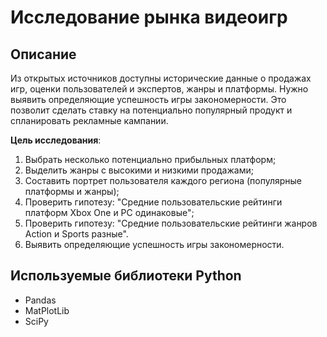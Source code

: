 # Исследование рынка видеоигр

## Описание
Из открытых источников доступны исторические данные о продажах игр, оценки пользователей и экспертов, жанры и платформы. Нужно выявить определяющие успешность игры закономерности. Это позволит сделать ставку на потенциально популярный продукт и спланировать рекламные кампании.

**Цель исследования**:

1. Выбрать несколько потенциально прибыльных платформ;
2. Выделить жанры с высокими и низкими продажами;
3. Составить портрет пользователя каждого региона (популярные платформы и жанры);
4. Проверить гипотезу: "Средние пользовательские рейтинги платформ Xbox One и PC одинаковые";
5. Проверить гипотезу: "Средние пользовательские рейтинги жанров Action и Sports разные".
6. Выявить определяющие успешность игры закономерности.

## Используемые библиотеки Python
* Pandas
* MatPlotLib
* SciPy
